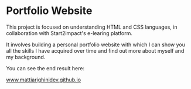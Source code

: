 # Portfolio Website
This project is focused on understanding HTML and CSS languages, in collaboration with Start2impact's e-learing platform.

It involves building a personal portfolio website with which I can show you all the skills I have acquired over time and find out more about myself and my background.

You can see the end result here:

www.mattiarighinidev.github.io
